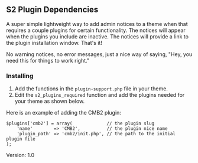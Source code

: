 ## S2 Plugin Dependencies

A super simple lightweight way to add admin notices to a theme when that requires a couple plugins for certain functionality. The notices will appear when the plugins you include are inactive. The notices will provide a link to the plugin installation window. That's it!

No warning notices, no error messages, just a nice way of saying, "Hey, you need this for things to work right."

### Installing

1. Add the functions in the `plugin-support.php` file in your theme.
2. Edit the `s2_plugins_required` function and add the plugins needed for your theme as shown below.

Here is an example of adding the CMB2 plugin:
```
$plugins['cmb2'] = array(             // the plugin slug
	'name'        => 'CMB2',          // the plugin nice name
	'plugin_path' => 'cmb2/init.php', // the path to the initial plugin file
);
```

Version: 1.0

